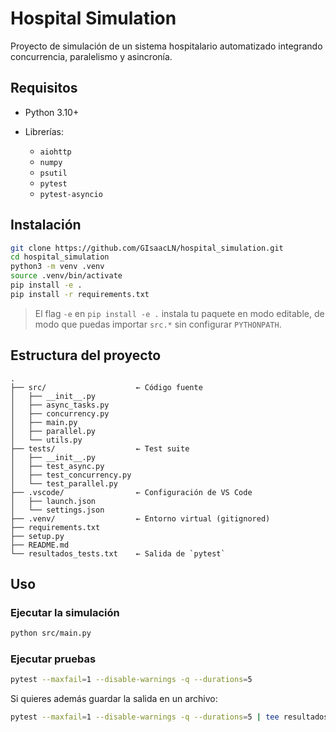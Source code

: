 # Hospital Simulation

Proyecto de simulación de un sistema hospitalario automatizado integrando concurrencia, paralelismo y asincronía.

## Requisitos

- Python 3.10+
- Librerías:

  - `aiohttp`
  - `numpy`
  - `psutil`
  - `pytest`
  - `pytest-asyncio`

## Instalación

```bash
git clone https://github.com/GIsaacLN/hospital_simulation.git
cd hospital_simulation
python3 -m venv .venv
source .venv/bin/activate
pip install -e .
pip install -r requirements.txt
```

> El flag `-e` en `pip install -e .` instala tu paquete en modo editable, de modo que puedas importar `src.*` sin configurar `PYTHONPATH`.

## Estructura del proyecto

```
.
├── src/                    ← Código fuente
│   ├── __init__.py
│   ├── async_tasks.py
│   ├── concurrency.py
│   ├── main.py
│   ├── parallel.py
│   └── utils.py
├── tests/                  ← Test suite
│   ├── __init__.py
│   ├── test_async.py
│   ├── test_concurrency.py
│   └── test_parallel.py
├── .vscode/                ← Configuración de VS Code
│   ├── launch.json
│   └── settings.json
├── .venv/                  ← Entorno virtual (gitignored)
├── requirements.txt
├── setup.py
├── README.md
└── resultados_tests.txt    ← Salida de `pytest`
```

## Uso

### Ejecutar la simulación

```bash
python src/main.py
```

### Ejecutar pruebas

```bash
pytest --maxfail=1 --disable-warnings -q --durations=5
```

Si quieres además guardar la salida en un archivo:

```bash
pytest --maxfail=1 --disable-warnings -q --durations=5 | tee resultados_tests.txt
```
